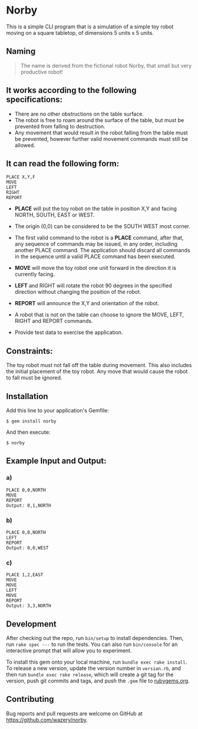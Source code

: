 # Norby

This is a simple CLI program that is a simulation of a simple toy robot moving on a square tabletop, of dimensions 5 units x 5 units.

## Naming

> The name is derived from the fictional robot Norby, that small but very productive robot!

## It works according to the following specifications:

- There are no other obstructions on the table surface.
- The robot is free to roam around the surface of the table, but must be prevented from falling to destruction.
- Any movement that would result in the robot falling from the table must be prevented, however further valid movement commands must still be allowed.

## It can read the following form:

```
PLACE X,Y,F
MOVE
LEFT
RIGHT
REPORT
```

- **PLACE** will put the toy robot on the table in position X,Y and facing NORTH, SOUTH, EAST or WEST.

- The origin (0,0) can be considered to be the SOUTH WEST most corner.

- The first valid command to the robot is a **PLACE** command, after that, any sequence of commands may be issued, in any order, including another PLACE command. The application should discard all commands in the sequence until a valid PLACE command has been executed.

- **MOVE** will move the toy robot one unit forward in the direction it is currently facing.

- **LEFT** and RIGHT will rotate the robot 90 degrees in the specified direction without changing the position of the robot.

- **REPORT** will announce the X,Y and orientation of the robot.

- A robot that is not on the table can choose to ignore the MOVE, LEFT, RIGHT and REPORT commands.

- Provide test data to exercise the application.

## Constraints:

The toy robot must not fall off the table during movement. This also includes the initial placement of the toy robot.
Any move that would cause the robot to fall must be ignored.

## Installation

Add this line to your application's Gemfile:

    $ gem install norby

And then execute:

    $ norby

## Example Input and Output:

### a)

```
PLACE 0,0,NORTH
MOVE
REPORT
Output: 0,1,NORTH
```

### b)

```
PLACE 0,0,NORTH
LEFT
REPORT
Output: 0,0,WEST
```

### c)

```
PLACE 1,2,EAST
MOVE
MOVE
LEFT
MOVE
REPORT
Output: 3,3,NORTH
```

## Development

After checking out the repo, run `bin/setup` to install dependencies. Then, run `rake spec ---` to run the tests. You can also run `bin/console` for an interactive prompt that will allow you to experiment.

To install this gem onto your local machine, run `bundle exec rake install`. To release a new version, update the version number in `version.rb`, and then run `bundle exec rake release`, which will create a git tag for the version, push git commits and tags, and push the `.gem` file to [rubygems.org](https://rubygems.org).

## Contributing

Bug reports and pull requests are welcome on GitHub at https://github.com/wazery/norby.

